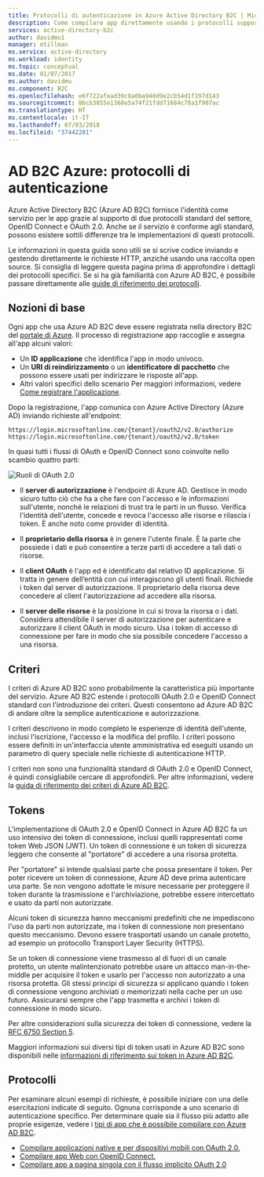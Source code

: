 ```yaml
---
title: Protocolli di autenticazione in Azure Active Directory B2C | Microsoft Docs
description: Come compilare app direttamente usando i protocolli supportati da Azure Active Directory B2C.
services: active-directory-b2c
author: davidmu1
manager: mtillman
ms.service: active-directory
ms.workload: identity
ms.topic: conceptual
ms.date: 01/07/2017
ms.author: davidmu
ms.component: B2C
ms.openlocfilehash: e6f722afead39c8a0ba940d9e2cb54d1f197d143
ms.sourcegitcommit: 86cb3855e1368e5a74f21fdd71684c78a1f907ac
ms.translationtype: HT
ms.contentlocale: it-IT
ms.lasthandoff: 07/03/2018
ms.locfileid: "37442281"
---
```

# <a name="azure-ad-b2c-authentication-protocols"></a>AD B2C Azure: protocolli di autenticazione
Azure Active Directory B2C (Azure AD B2C) fornisce l'identità come servizio per le app grazie al supporto di due protocolli standard del settore, OpenID Connect e OAuth 2.0. Anche se il servizio è conforme agli standard, possono esistere sottili differenze tra le implementazioni di questi protocolli. 

Le informazioni in questa guida sono utili se si scrive codice inviando e gestendo direttamente le richieste HTTP, anziché usando una raccolta open source. Si consiglia di leggere questa pagina prima di approfondire i dettagli dei protocolli specifici. Se si ha già familiarità con Azure AD B2C, è possibile passare direttamente alle [guide di riferimento dei protocolli](#protocols).

<!-- TODO: Need link to libraries above -->

## <a name="the-basics"></a>Nozioni di base
Ogni app che usa Azure AD B2C deve essere registrata nella directory B2C del [portale di Azure](https://portal.azure.com). Il processo di registrazione app raccoglie e assegna all'app alcuni valori:

* Un **ID applicazione** che identifica l'app in modo univoco.
* Un **URI di reindirizzamento** o un **identificatore di pacchetto** che possono essere usati per indirizzare le risposte all'app.
* Altri valori specifici dello scenario Per maggiori informazioni, vedere [Come registrare l'applicazione](active-directory-b2c-app-registration.md).

Dopo la registrazione, l'app comunica con Azure Active Directory (Azure AD) inviando richieste all'endpoint:

```
https://login.microsoftonline.com/{tenant}/oauth2/v2.0/authorize
https://login.microsoftonline.com/{tenant}/oauth2/v2.0/token
```

In quasi tutti i flussi di OAuth e OpenID Connect sono coinvolte nello scambio quattro parti:

![Ruoli di OAuth 2.0](./media/active-directory-b2c-reference-protocols/protocols_roles.png)

* Il **server di autorizzazione** è l'endpoint di Azure AD. Gestisce in modo sicuro tutto ciò che ha a che fare con l'accesso e le informazioni sull'utente, nonché le relazioni di trust tra le parti in un flusso. Verifica l'identità dell'utente, concede e revoca l'accesso alle risorse e rilascia i token. È anche noto come provider di identità.

* Il **proprietario della risorsa** è in genere l'utente finale. È la parte che possiede i dati e può consentire a terze parti di accedere a tali dati o risorse.

* Il **client OAuth** è l'app ed è identificato dal relativo ID applicazione. Si tratta in genere dell’entità con cui interagiscono gli utenti finali. Richiede i token dal server di autorizzazione. Il proprietario della risorsa deve concedere al client l'autorizzazione ad accedere alla risorsa.

* Il **server delle risorse** è la posizione in cui si trova la risorsa o i dati. Considera attendibile il server di autorizzazione per autenticare e autorizzare il client OAuth in modo sicuro. Usa i token di accesso di connessione per fare in modo che sia possibile concedere l'accesso a una risorsa.

## <a name="policies"></a>Criteri
I criteri di Azure AD B2C sono probabilmente la caratteristica più importante del servizio. Azure AD B2C estende i protocolli OAuth 2.0 e OpenID Connect standard con l'introduzione dei criteri. Questi consentono ad Azure AD B2C di andare oltre la semplice autenticazione e autorizzazione. 

I criteri descrivono in modo completo le esperienze di identità dell'utente, inclusi l'iscrizione, l'accesso e la modifica del profilo. I criteri possono essere definiti in un'interfaccia utente amministrativa ed eseguiti usando un parametro di query speciale nelle richieste di autenticazione HTTP. 

I criteri non sono una funzionalità standard di OAuth 2.0 e OpenID Connect, è quindi consigliabile cercare di approfondirli. Per altre informazioni, vedere la [guida di riferimento dei criteri di Azure AD B2C](active-directory-b2c-reference-policies.md).

## <a name="tokens"></a>Tokens
L'implementazione di OAuth 2.0 e OpenID Connect in Azure AD B2C fa un uso intensivo dei token di connessione, inclusi quelli rappresentati come token Web JSON (JWT). Un token di connessione è un token di sicurezza leggero che consente al "portatore" di accedere a una risorsa protetta.

Per "portatore" si intende qualsiasi parte che possa presentare il token. Per poter ricevere un token di connessione, Azure AD deve prima autenticare una parte. Se non vengono adottate le misure necessarie per proteggere il token durante la trasmissione e l'archiviazione, potrebbe essere intercettato e usato da parti non autorizzate.

Alcuni token di sicurezza hanno meccanismi predefiniti che ne impediscono l'uso da parti non autorizzate, ma i token di connessione non presentano questo meccanismo. Devono essere trasportati usando un canale protetto, ad esempio un protocollo Transport Layer Security (HTTPS). 

Se un token di connessione viene trasmesso al di fuori di un canale protetto, un utente malintenzionato potrebbe usare un attacco man-in-the-middle per acquisire il token e usarlo per l'accesso non autorizzato a una risorsa protetta. Gli stessi principi di sicurezza si applicano quando i token di connessione vengono archiviati o memorizzati nella cache per un uso futuro. Assicurarsi sempre che l'app trasmetta e archivi i token di connessione in modo sicuro.

Per altre considerazioni sulla sicurezza dei token di connessione, vedere la [RFC 6750 Section 5](http://tools.ietf.org/html/rfc6750).

Maggiori informazioni sui diversi tipi di token usati in Azure AD B2C sono disponibili nelle [informazioni di riferimento sui token in Azure AD B2C](active-directory-b2c-reference-tokens.md).

## <a name="protocols"></a>Protocolli
Per esaminare alcuni esempi di richieste, è possibile iniziare con una delle esercitazioni indicate di seguito. Ognuna corrisponde a uno scenario di autenticazione specifico. Per determinare quale sia il flusso più adatto alle proprie esigenze, vedere i [tipi di app che è possibile compilare con Azure AD B2C](active-directory-b2c-apps.md).

* [Compilare applicazioni native e per dispositivi mobili con OAuth 2.0.](active-directory-b2c-reference-oauth-code.md)
* [Compilare app Web con OpenID Connect.](active-directory-b2c-reference-oidc.md)
* [Compilare app a pagina singola con il flusso implicito OAuth 2.0](active-directory-b2c-reference-spa.md)

